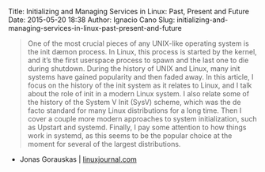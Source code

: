 Title: Initializing and Managing Services in Linux: Past, Present and Future
Date: 2015-05-20 18:38
Author: Ignacio Cano
Slug: initializing-and-managing-services-in-linux-past-present-and-future

> One of the most crucial pieces of any UNIX-like operating system is
> the init dæmon process. In Linux, this process is started by the
> kernel, and it’s the first userspace process to spawn and the last one
> to die during shutdown. During the history of UNIX and Linux, many
> init systems have gained popularity and then faded away. In this
> article, I focus on the history of the init system as it relates to
> Linux, and I talk about the role of init in a modern Linux system. I
> also relate some of the history of the System V Init (SysV) scheme,
> which was the de facto standard for many Linux distributions for a
> long time. Then I cover a couple more modern approaches to system
> initialization, such as Upstart and systemd. Finally, I pay some
> attention to how things work in systemd, as this seems to be the
> popular choice at the moment for several of the largest distributions.

- Jonas Gorauskas | [linuxjournal.com][]

  [linuxjournal.com]: http://www.linuxjournal.com/content/initializing-and-managing-services-linux-past-present-and-future
    "Initializing and Managing Services in Linux: Past, Present and Future"
